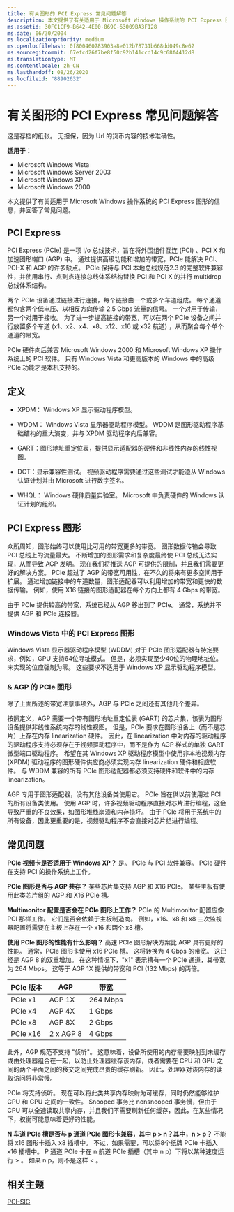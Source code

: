 ```yaml
---
title: 有关图形的 PCI Express 常见问题解答
description: 本文提供了有关适用于 Microsoft Windows 操作系统的 PCI Express 图形的信息，并回答了常见问题。
ms.assetid: 30FC1CF9-B642-4E00-869C-63009BA3F128
ms.date: 06/30/2004
ms.localizationpriority: medium
ms.openlocfilehash: 0f800460783903a8e012b78731b668dd049c8e62
ms.sourcegitcommit: 67efcd26f7be8f50c92b141ccd14c9c68f4412d8
ms.translationtype: MT
ms.contentlocale: zh-CN
ms.lasthandoff: 08/26/2020
ms.locfileid: "88902632"
---
```

# <a name="pci-express-faq-for-graphics"></a>有关图形的 PCI Express 常见问题解答

这是存档的纸张。 无担保，因为 Url 的货币内容的技术准确性。

**适用于：**

- Microsoft Windows Vista
- Microsoft Windows Server 2003
- Microsoft Windows XP
- Microsoft Windows 2000

本文提供了有关适用于 Microsoft Windows 操作系统的 PCI Express 图形的信息，并回答了常见问题。

## <a name="pci-express"></a>PCI Express

PCI Express (PCIe) 是一项 i/o 总线技术，旨在将外围组件互连 (PCI) 、PCI X 和加速图形端口 (AGP) 中。 通过提供高级功能和增加的带宽，PCIe 能解决 PCI、PCI-X 和 AGP 的许多缺点。 PCIe 保持与 PCI 本地总线规范2.3 的完整软件兼容性，并使用串行、点到点连接总线体系结构替换 PCI 和 PCI X 的并行 multidrop 总线体系结构。

两个 PCIe 设备通过链接进行连接，每个链接由一个或多个车道组成。 每个通道都包含两个低电压、以相反方向传输 2.5 Gbps 流量的信号。 一个对用于传输，另一个对用于接收。 为了进一步提高链接的带宽，可以在两个 PCIe 设备之间并行放置多个车道 (x1、x2、x4、x8、x12、x16 或 x32 航道) ，从而聚合每个单个通道的带宽。

PCIe 硬件向后兼容 Microsoft Windows 2000 和 Microsoft Windows XP 操作系统上的 PCI 软件。 只有 Windows Vista 和更高版本的 Windows 中的高级 PCIe 功能才是本机支持的。

## <a name="definitions"></a>定义

- XPDM： Windows XP 显示驱动程序模型。

- WDDM： Windows Vista 显示器驱动程序模型。 WDDM 是图形驱动程序基础结构的重大演变，并与 XPDM 驱动程序向后兼容。

- GART：图形地址重定位表，提供显示适配器的硬件和非线性内存的线性视图。

- DCT：显示兼容性测试。 视频驱动程序需要通过这些测试才能遵从 Windows 认证计划并由 Microsoft 进行数字签名。

- WHQL： Windows 硬件质量实验室。 Microsoft 中负责硬件的 Windows 认证计划的组织。

## <a name="pci-express-graphics"></a>PCI Express 图形

众所周知，图形始终可以使用比可用的带宽更多的带宽。 图形数据传输会导致 PCI 总线上的流量最大。 不断增加的图形需求和复杂度最终使 PCI 总线无法实现，从而导致 AGP 发明。 现在我们将推送 AGP 可提供的限制，并且我们需要更好的解决方案。 PCIe 超过了 AGP 的带宽可用性，在不久的将来有更多空间用于扩展。 通过增加链接中的车道数量，图形适配器可以利用增加的带宽和更快的数据传输。 例如，使用 X16 链接的图形适配器在每个方向上都有 4 Gbps 的带宽。

由于 PCIe 提供较高的带宽，系统已经从 AGP 移出到了 PCIe。 通常，系统并不提供 AGP 和 PCIe 连接器。

### <a name="pci-express-graphics-in-windows-vista"></a>Windows Vista 中的 PCI Express 图形

Windows Vista 显示器驱动程序模型 (WDDM) 对于 PCIe 图形适配器有特定要求，例如，GPU 支持64位寻址模式。 但是，必须实现至少40位的物理地址位。 未实现的位应强制为零。 这些要求不适用于 Windows XP 显示驱动程序模型。

### <a name="pcie-graphics--agp"></a>& AGP 的 PCIe 图形

除了上面所述的带宽注意事项外，AGP 与 PCIe 之间还有其他几个差异。

按照定义，AGP 需要一个带有图形地址重定位表 (GART) 的芯片集，该表为图形设备提供非线性系统内存的线性视图。 但是，PCIe 要求在图形设备上（而不是芯片）上存在内存 linearization 硬件。 因此，在 linearization 中对内存的驱动程序的驱动程序支持必须存在于视频驱动程序中，而不是作为 AGP 样式的单独 GART 微型端口驱动程序。 希望在其 Windows XP 驱动程序模型中使用非本地视频内存 (XPDM) 驱动程序的图形硬件供应商必须实现内存 linearization 硬件和相应软件。 与 WDDM 兼容的所有 PCIe 图形适配器都必须支持硬件和软件中的内存 linearization。

AGP 专用于图形适配器，没有其他设备类使用它。 PCIe 旨在供以前使用过 PCI 的所有设备类使用。 使用 AGP 时，许多视频驱动程序直接对芯片进行编程，这会导致严重的不良效果，如图形堆栈崩溃和内存损坏。 由于 PCIe 将用于系统中的所有设备，因此更重要的是，视频驱动程序不会直接对芯片组进行编程。

## <a name="frequently-asked-questions"></a>常见问题

**PCIe 视频卡是否适用于 Windows XP？** 是。 PCIe 与 PCI 软件兼容。 PCIe 硬件在支持 PCI 的操作系统上工作。

**PCIe 图形是否与 AGP 共存？** 某些芯片集支持 AGP 和 X16 PCIe。 某些主板有使用此类芯片组的 AGP 和 X16 PCIe 槽。

**Multimonitor 配置是否会在 PCIe 图形上工作？** PCIe 的 Multimonitor 配置应像 PCI 那样工作。 它们是否会依赖于主板制造商。 例如，x16、x8 和 x8 三次监视器配置将需要在主板上存在一个 x16 和两个 x8 槽。

**使用 PCIe 图形的性能有什么影响？** 高速 PCIe 图形解决方案比 AGP 具有更好的性能。 通常，PCIe 图形卡使用 x16 PCIe 槽。 这将转换为 4 Gbps 的带宽。 这已经是 AGP 8 的双重增加。 在这种情况下，"x1" 表示槽有一个 PCIe 通道，其带宽为 264 Mbps。 这等于 AGP 1X 提供的带宽和 PCI (132 Mbps) 的两倍。

|PCIe 版本|AGP|带宽|
|----|----|----|
|PCIe x1|AGP 1X|264 Mbps|
|PCIe x4|AGP 4X|1 Gbps|
|PCIe x8|AGP 8X|2 Gbps|
|PCIe x16|2 x AGP 8|4 Gbps|

此外，AGP 规范不支持 "侦听"。 这意味着，设备所使用的内存需要映射到未缓存或由处理器组合在一起，以防止处理器缓存该内存，或者需要在 CPU 和 GPU 之间的两个平面之间的移交之间完成昂贵的缓存刷新。 因此，处理器对该内存的读取访问将非常慢。

PCIe 将支持侦听。 现在可以将此类共享内存映射为可缓存，同时仍然能够维护 CPU 和 GPU 之间的一致性。 Snooped 事务比 nonsnooped 事务慢，但由于 CPU 可以全速读取共享内存，并且我们不需要刷新任何缓存，因此，在某些情况下，权衡可能意味着更好的性能。

**N 车道 PCIe 槽是否与 p 通道 PCIe 图形卡兼容，其中 p &gt; n？其中，n &gt; p？** 不能将 x16 图形卡插入 x8 插槽中。 不过，如果需要，可以将8个纸牌 PCIe 卡插入 x16 插槽中。 P 通道 PCIe 卡在 n 航道 PCIe 插槽（其中 n p）下将以某种速度运行 &gt; 。 如果 n p，则不是这样 &lt; 。

## <a name="related-topics"></a>相关主题

[PCI-SIG](https://pcisig.com/)  
